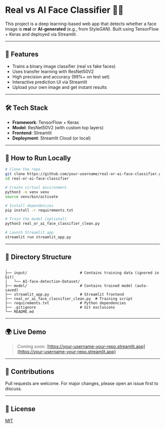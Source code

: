 # Real vs AI Face Classifier 🧠🤖

This project is a deep learning-based web app that detects whether a face image is **real** or **AI-generated** (e.g., from StyleGAN). Built using TensorFlow + Keras and deployed via Streamlit.

---

## 📌 Features

- Trains a binary image classifier (real vs fake faces)
- Uses transfer learning with ResNet50V2
- High precision and accuracy (99%+ on test set)
- Interactive prediction UI via Streamlit
- Upload your own image and get instant results

---

## 🛠️ Tech Stack

- **Framework**: TensorFlow + Keras
- **Model**: ResNet50V2 (with custom top layers)
- **Frontend**: Streamlit
- **Deployment**: Streamlit Cloud (or local)

---

## 🧪 How to Run Locally

```bash
# Clone the repo
git clone https://github.com/your-username/real-or-ai-face-classifier.git
cd real-or-ai-face-classifier

# Create virtual environment
python3 -m venv venv
source venv/bin/activate

# Install dependencies
pip install -r requirements.txt

# Train the model (optional)
python3 real_or_ai_face_classifier_clean.py

# Launch Streamlit app
streamlit run streamlit_app.py
```

---

## 📁 Directory Structure

```
.
├── input/                        # Contains training data (ignored in Git)
│   └── AI-face-detection-Dataset/
├── model/                        # Contains trained model (auto-saved)
├── streamlit_app.py              # Streamlit frontend
├── real_or_ai_face_classifier_clean.py  # Training script
├── requirements.txt              # Python dependencies
├── .gitignore                    # Git exclusions
└── README.md
```

---

## 🌍 Live Demo

> Coming soon: [https://your-username-your-repo.streamlit.app](https://your-username-your-repo.streamlit.app)

---

## 🤝 Contributions

Pull requests are welcome. For major changes, please open an issue first to discuss.

---

## 📜 License

[MIT](LICENSE)